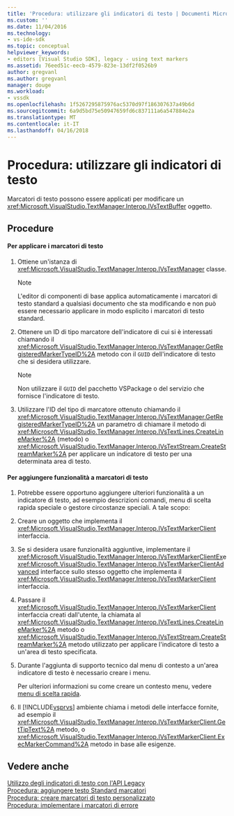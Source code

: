 ```yaml
---
title: 'Procedura: utilizzare gli indicatori di testo | Documenti Microsoft'
ms.custom: ''
ms.date: 11/04/2016
ms.technology:
- vs-ide-sdk
ms.topic: conceptual
helpviewer_keywords:
- editors [Visual Studio SDK], legacy - using text markers
ms.assetid: 76eed51c-eecb-4579-823e-13df2f0526b9
author: gregvanl
ms.author: gregvanl
manager: douge
ms.workload:
- vssdk
ms.openlocfilehash: 1f5267295875976ac5370d97f186307637a49b6d
ms.sourcegitcommit: 6a9d5bd75e50947659fd6c837111a6a547884e2a
ms.translationtype: MT
ms.contentlocale: it-IT
ms.lasthandoff: 04/16/2018
---
```

# <a name="how-to-use-text-markers"></a>Procedura: utilizzare gli indicatori di testo
Marcatori di testo possono essere applicati per modificare un <xref:Microsoft.VisualStudio.TextManager.Interop.IVsTextBuffer> oggetto.  
  
## <a name="procedures"></a>Procedure  
  
#### <a name="to-apply-text-markers"></a>Per applicare i marcatori di testo  
  
1.  Ottiene un'istanza di <xref:Microsoft.VisualStudio.TextManager.Interop.IVsTextManager> classe.  
  
    > [!NOTE]
    >  L'editor di componenti di base applica automaticamente i marcatori di testo standard a qualsiasi documento che sta modificando e non può essere necessario applicare in modo esplicito i marcatori di testo standard.  
  
2.  Ottenere un ID di tipo marcatore dell'indicatore di cui si è interessati chiamando il <xref:Microsoft.VisualStudio.TextManager.Interop.IVsTextManager.GetRegisteredMarkerTypeID%2A> metodo con il `GUID` dell'indicatore di testo che si desidera utilizzare.  
  
    > [!NOTE]
    >  Non utilizzare il `GUID` del pacchetto VSPackage o del servizio che fornisce l'indicatore di testo.  
  
3.  Utilizzare l'ID del tipo di marcatore ottenuto chiamando il <xref:Microsoft.VisualStudio.TextManager.Interop.IVsTextManager.GetRegisteredMarkerTypeID%2A> un parametro di chiamare il metodo di <xref:Microsoft.VisualStudio.TextManager.Interop.IVsTextLines.CreateLineMarker%2A> (metodo) o <xref:Microsoft.VisualStudio.TextManager.Interop.IVsTextStream.CreateStreamMarker%2A> per applicare un indicatore di testo per una determinata area di testo.  
  
#### <a name="to-add-features-to-text-markers"></a>Per aggiungere funzionalità a marcatori di testo  
  
1.  Potrebbe essere opportuno aggiungere ulteriori funzionalità a un indicatore di testo, ad esempio descrizioni comandi, menu di scelta rapida speciale o gestore circostanze speciali. A tale scopo:  
  
2.  Creare un oggetto che implementa il <xref:Microsoft.VisualStudio.TextManager.Interop.IVsTextMarkerClient> interfaccia.  
  
3.  Se si desidera usare funzionalità aggiuntive, implementare il <xref:Microsoft.VisualStudio.TextManager.Interop.IVsTextMarkerClientEx>e <xref:Microsoft.VisualStudio.TextManager.Interop.IVsTextMarkerClientAdvanced> interfacce sullo stesso oggetto che implementa il <xref:Microsoft.VisualStudio.TextManager.Interop.IVsTextMarkerClient> interfaccia.  
  
4.  Passare il <xref:Microsoft.VisualStudio.TextManager.Interop.IVsTextMarkerClient> interfaccia creati dall'utente, la chiamata al <xref:Microsoft.VisualStudio.TextManager.Interop.IVsTextLines.CreateLineMarker%2A> metodo o <xref:Microsoft.VisualStudio.TextManager.Interop.IVsTextStream.CreateStreamMarker%2A> metodo utilizzato per applicare l'indicatore di testo a un'area di testo specificata.  
  
5.  Durante l'aggiunta di supporto tecnico dal menu di contesto a un'area indicatore di testo è necessario creare i menu.  
  
     Per ulteriori informazioni su come creare un contesto menu, vedere [menu di scelta rapida](../extensibility/context-menus.md).  
  
6.  Il [!INCLUDE[vsprvs](../code-quality/includes/vsprvs_md.md)] ambiente chiama i metodi delle interfacce fornite, ad esempio il <xref:Microsoft.VisualStudio.TextManager.Interop.IVsTextMarkerClient.GetTipText%2A> metodo, o <xref:Microsoft.VisualStudio.TextManager.Interop.IVsTextMarkerClient.ExecMarkerCommand%2A> metodo in base alle esigenze.  
  
## <a name="see-also"></a>Vedere anche  
 [Utilizzo degli indicatori di testo con l'API Legacy](../extensibility/using-text-markers-with-the-legacy-api.md)   
 [Procedura: aggiungere testo Standard marcatori](../extensibility/how-to-add-standard-text-markers.md)   
 [Procedura: creare marcatori di testo personalizzato](../extensibility/how-to-create-custom-text-markers.md)   
 [Procedura: implementare i marcatori di errore](../extensibility/how-to-implement-error-markers.md)